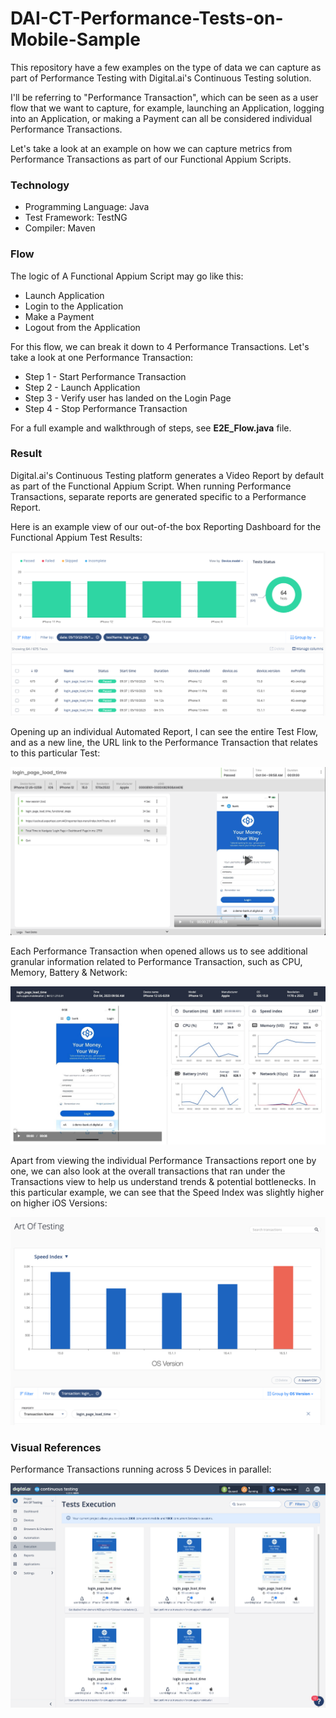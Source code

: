 # DAI-CT-Performance-Tests-on-Mobile-Sample

This repository have a few examples on the type of data we can capture as part of Performance Testing with Digital.ai's Continuous Testing solution.

I'll be referring to "Performance Transaction", which can be seen as a user flow that we want to capture, for example, launching an Application, logging into an Application, or making a Payment can all be considered individual Performance Transactions.

Let's take a look at an example on how we can capture metrics from Performance Transactions as part of our Functional Appium Scripts.

### Technology

- Programming Language: Java
- Test Framework: TestNG
- Compiler: Maven

### Flow

The logic of A Functional Appium Script may go like this:

- Launch Application
- Login to the Application
- Make a Payment
- Logout from the Application

For this flow, we can break it down to 4 Performance Transactions. Let's take a look at one Performance Transaction:

- Step 1 - Start Performance Transaction
- Step 2 - Launch Application
- Step 3 - Verify user has landed on the Login Page
- Step 4 - Stop Performance Transaction

For a full example and walkthrough of steps, see **E2E_Flow.java** file.

### Result

Digital.ai's Continuous Testing platform generates a Video Report by default as part of the Functional Appium Script. When running Performance Transactions, separate reports are generated specific to a Performance Report.

Here is an example view of our out-of-the box Reporting Dashboard for the Functional Appium Test Results:

![](images/TestReportsView.jpg)

Opening up an individual Automated Report, I can see the entire Test Flow, and as a new line, the URL link to the Performance Transaction that relates to this particular Test:

![](images/FunctionalTestReport.jpg)

Each Performance Transaction when opened allows us to see additional granular information related to Performance Transaction, such as CPU, Memory, Battery & Network:

![](images/PerformanceTransaction.jpg)

Apart from viewing the individual Performance Transactions report one by one, we can also look at the overall transactions that ran under the Transactions view to help us understand trends & potential bottlenecks. In this particular example, we can see that the Speed Index was slightly higher on higher iOS Versions:

![](images/TransactionsViewHighLevel.jpg)

### Visual References

Performance Transactions running across 5 Devices in parallel:

![](images/ParallelExecution.png)
